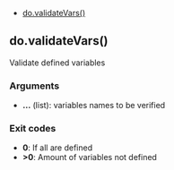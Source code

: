 
* [do.validateVars()](#dovalidatevars)


## do.validateVars()

Validate defined variables

### Arguments

* **...** (list): variables names to be verified

### Exit codes

* **0**: If all are defined
* **>0**: Amount of variables not defined










